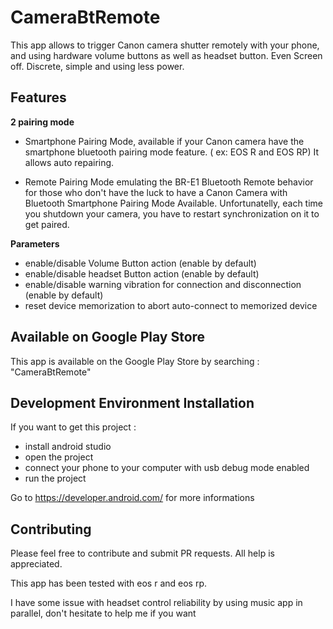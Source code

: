 # CameraBtRemote
This app allows to trigger Canon camera shutter remotely with your phone, and using hardware volume buttons as well as headset button.
Even Screen off. Discrete, simple and using less power.

## Features
**2 pairing mode**

- Smartphone Pairing Mode, available if your Canon camera have the smartphone bluetooth pairing mode feature. ( ex: EOS R and EOS RP)
It allows auto repairing.

- Remote Pairing Mode emulating the BR-E1 Bluetooth Remote behavior for those who don't have the luck to have a Canon Camera with    Bluetooth Smartphone Pairing Mode Available. 
Unfortunatelly, each time you shutdown your camera, you have to restart synchronization on it to get paired.

**Parameters**
 - enable/disable Volume Button action (enable by default)
 - enable/disable headset Button action (enable by default)
 - enable/disable warning vibration for connection and disconnection (enable by default)
 - reset device memorization to abort auto-connect to memorized device

## Available on Google Play Store

This app is available on the Google Play Store by searching : "CameraBtRemote"


## Development Environment Installation
If you want to get this project :

- install android studio
- open the project
- connect your phone to your computer with usb debug mode enabled
- run the project

Go to https://developer.android.com/ for more informations


## Contributing
Please feel free to contribute and submit PR requests. All help is appreciated. 

This app has been tested with eos r and eos rp. 

I have some issue with headset control reliability by using music app in parallel, don't hesitate to help me if you want


